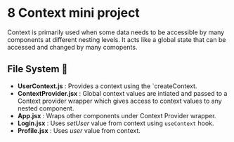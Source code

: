 # 8 Context mini project

Context is primarily used when some data needs to be accessible by many components at different nesting levels. It acts like a global state that can be accessed and changed by many comopents.

## File System 📁
- **UserContext.js** : Provides a context using the `createContext.
- **ContextProvider.jsx** : Global context values are intiated and passed to a Context provider wrapper which gives access to context values to any nested component.
- **App.jsx** : Wraps other components under Context Provider wrapper.
- **Login.jsx** : Uses *setUser* value from context using `useContext` hook.
- **Profile.jsx** : Uses *user* value from context.
